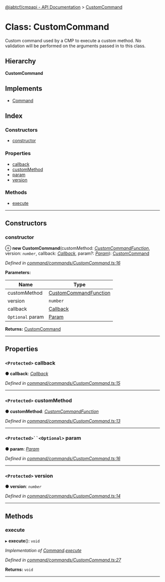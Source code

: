[@iabtcf/cmpapi - API Documentation](../README.md) > [CustomCommand](../classes/customcommand.md)

# Class: CustomCommand

Custom command used by a CMP to execute a custom method. No validation will be performed on the arguments passed in to this class.

## Hierarchy

**CustomCommand**

## Implements

* [Command](../interfaces/command.md)

## Index

### Constructors

* [constructor](customcommand.md#constructor)

### Properties

* [callback](customcommand.md#callback)
* [customMethod](customcommand.md#custommethod)
* [param](customcommand.md#param)
* [version](customcommand.md#version)

### Methods

* [execute](customcommand.md#execute)

---

## Constructors

<a id="constructor"></a>

###  constructor

⊕ **new CustomCommand**(customMethod: *[CustomCommandFunction](../#customcommandfunction)*, version: *`number`*, callback: *[Callback](callback.md)*, param?: *[Param](../#param)*): [CustomCommand](customcommand.md)

*Defined in [command/commands/CustomCommand.ts:16](https://github.com/chrispaterson/iabtcf/blob/aa3fc72/modules/cmpapi/src/command/commands/CustomCommand.ts#L16)*

**Parameters:**

| Name | Type |
| ------ | ------ |
| customMethod | [CustomCommandFunction](../#customcommandfunction) |
| version | `number` |
| callback | [Callback](callback.md) |
| `Optional` param | [Param](../#param) |

**Returns:** [CustomCommand](customcommand.md)

___

## Properties

<a id="callback"></a>

### `<Protected>` callback

**● callback**: *[Callback](callback.md)*

*Defined in [command/commands/CustomCommand.ts:15](https://github.com/chrispaterson/iabtcf/blob/aa3fc72/modules/cmpapi/src/command/commands/CustomCommand.ts#L15)*

___
<a id="custommethod"></a>

### `<Protected>` customMethod

**● customMethod**: *[CustomCommandFunction](../#customcommandfunction)*

*Defined in [command/commands/CustomCommand.ts:13](https://github.com/chrispaterson/iabtcf/blob/aa3fc72/modules/cmpapi/src/command/commands/CustomCommand.ts#L13)*

___
<a id="param"></a>

### `<Protected>``<Optional>` param

**● param**: *[Param](../#param)*

*Defined in [command/commands/CustomCommand.ts:16](https://github.com/chrispaterson/iabtcf/blob/aa3fc72/modules/cmpapi/src/command/commands/CustomCommand.ts#L16)*

___
<a id="version"></a>

### `<Protected>` version

**● version**: *`number`*

*Defined in [command/commands/CustomCommand.ts:14](https://github.com/chrispaterson/iabtcf/blob/aa3fc72/modules/cmpapi/src/command/commands/CustomCommand.ts#L14)*

___

## Methods

<a id="execute"></a>

###  execute

▸ **execute**(): `void`

*Implementation of [Command](../interfaces/command.md).[execute](../interfaces/command.md#execute)*

*Defined in [command/commands/CustomCommand.ts:27](https://github.com/chrispaterson/iabtcf/blob/aa3fc72/modules/cmpapi/src/command/commands/CustomCommand.ts#L27)*

**Returns:** `void`

___

